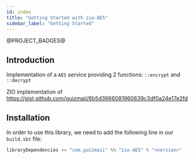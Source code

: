 ```yaml
---
id: index
title: "Getting Started with zio-AES"
sidebar_label: "Getting Started"
---
```


@PROJECT_BADGES@

## Introduction

Implementation of a `AES` service providing 2 functions: `::encrypt` and `::decrypt`

ZIO implementation of https://gist.github.com/guizmaii/6b5d3666081960639c3df0a24e17e2fd

## Installation

In order to use this library, we need to add the following line in our `build.sbt` file:

```scala
libraryDependencies += "com.guizmaii" %% "zio-AES" % "<version>"
```